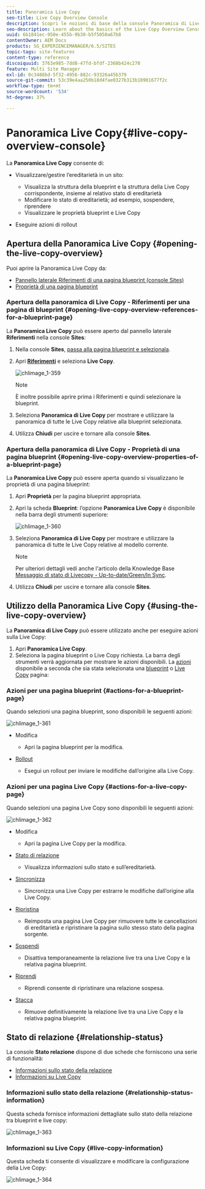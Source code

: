 ```yaml
---
title: Panoramica Live Copy
seo-title: Live Copy Overview Console
description: Scopri le nozioni di base della console Panoramica di Live Copy.
seo-description: Learn about the basics of the Live Copy Overview Console.
uuid: 6b1841ec-950e-455b-9b30-b5f5050a67b8
contentOwner: AEM Docs
products: SG_EXPERIENCEMANAGER/6.5/SITES
topic-tags: site-features
content-type: reference
discoiquuid: 3763e985-7dd8-47fd-bfdf-2368b424c270
feature: Multi Site Manager
exl-id: 0c3488bd-5f32-4956-882c-93326a45b379
source-git-commit: 53c39e4aa250b18d4fae0327b313b18901677f2c
workflow-type: tm+mt
source-wordcount: '534'
ht-degree: 37%

---
```


# Panoramica Live Copy{#live-copy-overview-console}

La **Panoramica Live Copy** consente di:

* Visualizzare/gestire l’ereditarietà in un sito:

   * Visualizza la struttura della blueprint e la struttura della Live Copy corrispondente, insieme al relativo stato di ereditarietà
   * Modificare lo stato di ereditarietà; ad esempio, sospendere, riprendere
   * Visualizzare le proprietà blueprint e Live Copy

* Eseguire azioni di rollout

## Apertura della Panoramica Live Copy {#opening-the-live-copy-overview}

Puoi aprire la Panoramica Live Copy da:

* [Pannello laterale Riferimenti di una pagina blueprint (console Sites)](#opening-live-copy-overview-references-for-a-blueprint-page)
* [Proprietà di una pagina blueprint](#opening-live-copy-overview-properties-of-a-blueprint-page)

### Apertura della panoramica di Live Copy - Riferimenti per una pagina di blueprint {#opening-live-copy-overview-references-for-a-blueprint-page}

La **Panoramica Live Copy** può essere aperto dal pannello laterale **Riferimenti** nella console **Sites**:

1. Nella console **Sites**, [passa alla pagina blueprint e selezionala](/help/sites-authoring/basic-handling.md#viewing-and-selecting-resources).
1. Apri **[Riferimenti](/help/sites-authoring/basic-handling.md#references)** e seleziona **Live Copy**.

   ![chlimage_1-359](assets/chlimage_1-359.png)

   >[!NOTE]
   >
   >È inoltre possibile aprire prima i Riferimenti e quindi selezionare la blueprint.

1. Seleziona **Panoramica di Live Copy** per mostrare e utilizzare la panoramica di tutte le Live Copy relative alla blueprint selezionata.
1. Utilizza **Chiudi** per uscire e tornare alla console **Sites**.

### Apertura della panoramica di Live Copy - Proprietà di una pagina blueprint {#opening-live-copy-overview-properties-of-a-blueprint-page}

La **Panoramica Live Copy** può essere aperta quando si visualizzano le proprietà di una pagina blueprint:

1. Apri **Proprietà** per la pagina blueprint appropriata.
1. Apri la scheda **Blueprint**: l’opzione **Panoramica Live Copy** è disponibile nella barra degli strumenti superiore:

   ![chlimage_1-360](assets/chlimage_1-360.png)

1. Seleziona **Panoramica di Live Copy** per mostrare e utilizzare la panoramica di tutte le Live Copy relative al modello corrente.

   >[!NOTE]
   >
   >Per ulteriori dettagli vedi anche l&#39;articolo della Knowledge Base [Messaggio di stato di Livecopy - Up-to-date/Green/In Sync](https://helpx.adobe.com/experience-manager/kb/livecopy-status-message---up-to-date-green-in-sync.html).

1. Utilizza **Chiudi** per uscire e tornare alla console **Sites**.

## Utilizzo della Panoramica Live Copy {#using-the-live-copy-overview}

La **Panoramica di Live Copy** può essere utilizzato anche per eseguire azioni sulla Live Copy:

1. Apri **Panoramica Live Copy**.
1. Seleziona la pagina blueprint o Live Copy richiesta. La barra degli strumenti verrà aggiornata per mostrare le azioni disponibili. La [azioni](/help/sites-administering/msm.md#terms-used) disponibile a seconda che sia stata selezionata una [blueprint](#actions-for-a-blueprint-page) o [Live Copy](#actions-for-a-live-copy-page) pagina:

### Azioni per una pagina blueprint {#actions-for-a-blueprint-page}

Quando selezioni una pagina blueprint, sono disponibili le seguenti azioni:

![chlimage_1-361](assets/chlimage_1-361.png)

* Modifica

   * Apri la pagina blueprint per la modifica.

* [Rollout](/help/sites-administering/msm.md#rollout-and-synchronize)

   * Esegui un rollout per inviare le modifiche dall’origine alla Live Copy.

### Azioni per una pagina Live Copy {#actions-for-a-live-copy-page}

Quando selezioni una pagina Live Copy sono disponibili le seguenti azioni:

![chlimage_1-362](assets/chlimage_1-362.png)

* Modifica

   * Apri la pagina Live Copy per la modifica.

* [Stato di relazione](#relationship-status)

   * Visualizza informazioni sullo stato e sull’ereditarietà.

* [Sincronizza](/help/sites-administering/msm.md#rollout-and-synchronize)

   * Sincronizza una Live Copy per estrarre le modifiche dall’origine alla Live Copy.

* [Ripristina](/help/sites-administering/msm-livecopy.md#resetting-a-live-copy-page)

   * Reimposta una pagina Live Copy per rimuovere tutte le cancellazioni di ereditarietà e ripristinare la pagina sullo stesso stato della pagina sorgente.

* [Sospendi](/help/sites-administering/msm.md#suspending-and-cancelling-inheritance-and-synchronization)

   * Disattiva temporaneamente la relazione live tra una Live Copy e la relativa pagina blueprint.

* [Riprendi](/help/sites-administering/msm-livecopy.md#resuming-inheritance-for-a-page)

   * Riprendi consente di ripristinare una relazione sospesa.

* [Stacca](/help/sites-administering/msm.md#detaching-a-live-copy)

   * Rimuove definitivamente la relazione live tra una Live Copy e la relativa pagina blueprint.

## Stato di relazione {#relationship-status}

La console **Stato relazione** dispone di due schede che forniscono una serie di funzionalità:

* [Informazioni sullo stato della relazione](#relationship-status-information)
* [Informazioni su Live Copy](#live-copy-information)

### Informazioni sullo stato della relazione {#relationship-status-information}

Questa scheda fornisce informazioni dettagliate sullo stato della relazione tra blueprint e live copy:

![chlimage_1-363](assets/chlimage_1-363.png)

### Informazioni su Live Copy {#live-copy-information}

Questa scheda ti consente di visualizzare e modificare la configurazione della Live Copy:

![chlimage_1-364](assets/chlimage_1-364.png)
